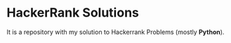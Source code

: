 # HackerRank Solutions
It is a repository with my solution to Hackerrank Problems (mostly **Python**).